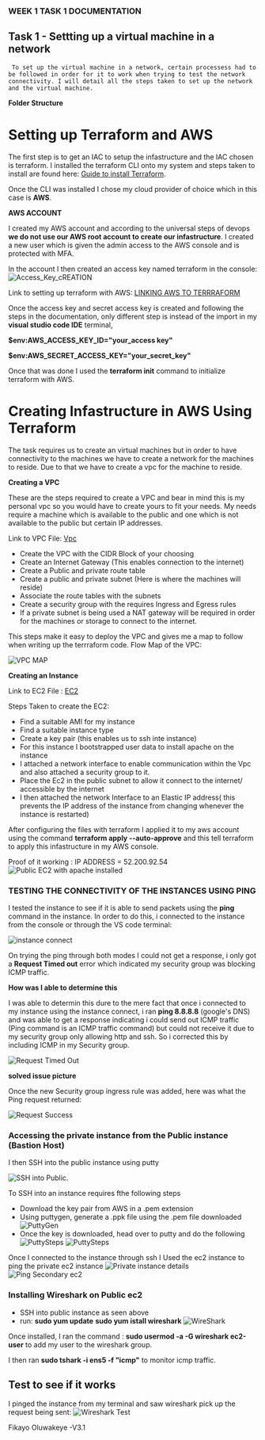 ### WEEK 1 TASK 1 DOCUMENTATION

## Task 1 - Settting up a virtual machine in a network

     To set up the virtual machine in a network, certain processess had to be followed in order for it to work when trying to test the network connectivity. I will detail all the steps taken to set up the network  and the virtual machine.

**Folder Structure**

# Setting up Terraform and AWS

The first step is to get an IAC to setup the infastructure and the IAC chosen is terraform. I installed the terraform CLI onto my system and steps taken to install are found here:
[Guide to install Terraform](https://developer.hashicorp.com/terraform/tutorials/aws-get-started/install-cli).

Once the CLI was installed I chose my cloud provider of choice which in this case is **AWS**.

**AWS ACCOUNT**

I created my AWS account and according to the universal steps of devops **we do not use our AWS root account to create our infastructure**. I created a new user which is given the admin access to the AWS console and is protected with MFA.

In the account I then created an access key named terraform in the console:
![Access_Key_cREATION](./Assets/Createaccesskey_IAM_Global.png)

Link to setting up terraform with AWS: [LINKING AWS TO TERRRAFORM](https://developer.hashicorp.com/terraform/tutorials/aws-get-started/aws-build)

Once the access key and secret access key is created and following the steps in the documentation, only different step is instead of the import in my **visual studio code IDE** terminal,

**$env:AWS_ACCESS_KEY_ID="your_access key"**

**$env:AWS_SECRET_ACCESS_KEY="your_secret_key"**

Once that was done I used the **terraform init** command to initialize terraform with AWS.

# Creating Infastructure in AWS Using Terraform

The task requires us to create an virtual machines but in order to have connectivity to the machines we have to create a network for the machines to reside. Due to that we have to create a vpc for the machine to reside.

**Creating a VPC**

These are the steps required to create a VPC and bear in mind this is my personal vpc so you would have to create yours to fit your needs. My needs require a machine which is available to the public and one which is not available to the public but certain IP addresses.

Link to VPC File: [Vpc](./Code/modules/vpc/Vpc.tf)

- Create the VPC with the CIDR Block of your choosing
- Create an Internet Gateway (This enables connection to the internet)
- Create a Public and private route table
- Create a public and private subnet (Here is where the machines will reside)
- Associate the route tables with the subnets
- Create a security group with the requires Ingress and Egress rules
- If a private subnet is being used a NAT gateway will be required in order for the machines or storage to connect to the internet.

This steps make it easy to deploy the VPC and gives me a map to follow when writing up the terrraform code.
Flow Map of the VPC:

![VPC MAP](./Assets/Vpc_Map.png)

**Creating an Instance**

Link to EC2 File : [EC2](./Code/modules/vpc/Ec2.tf)

Steps Taken to create the EC2:

- Find a suitable AMI for my instance
- Find a suitable instance type
- Create a key pair (this enables us to ssh inte instance)
- For this instance I bootstrapped user data to install apache on the instance
- I attached a network interface to enable communication within the Vpc and also attached a security group to it.
- Place the Ec2 in the public subnet to allow it connect to the internet/ accessible by the internet
- I then attached the network Interface to an Elastic IP address( this prevents the IP address of the instance from changing whenever the instance is restarted)

After configuring the files with terraform I applied it to my aws account using the command **terraform apply --auto-approve** and this tell terraform to apply this infastructure in my AWS console.

Proof of it working :
IP ADDRESS = 52.200.92.54
![Public EC2 with apache installed](<./Assets/successfullyLaunchedEc2(Public).png>)

### TESTING THE CONNECTIVITY OF THE INSTANCES USING PING

I tested the instance to see if it is able to send packets using the **ping** command in the instance. In order to do this, i connected to the instance from the console or through the VS code terminal:

![instance connect](./Assets/Connecttoinstance.png)

On trying the ping through both modes I could not get a response, i only got a **Request Timed out** error which indicated my security group was blocking ICMP traffic.

**How was I able to determine this**

I was able to determin this dure to the mere fact that once i connected to my instance using the instance connect, i ran **ping 8.8.8.8** (google's DNS) and was able to get a response indicating i could send out ICMP traffic (Ping command is an ICMP traffic command) but could not receive it due to my security group only allowing http and ssh. So i corrected this by including ICMP in my Security group.

![Request Timed Out](./Assets/PingError.png)

**solved issue picture**

Once the new Security group ingress rule was added, here was what the Ping request returned:

![Request Success](./Assets/PingSuccess.png)

### Accessing the private instance from the Public instance (Bastion Host)

I then SSH into the public instance using putty

![SSH into Public](./Assets/Putty.png).

To SSH into an instance requires fthe following steps

- Download the key pair from AWS in a .pem extension
- Using puttygen, generate a .ppk file using the .pem file downloaded
  ![PuttyGen](./Assets/puttygen.png)
- Once the key is downloaded, head over to putty and do the following
  ![PuttySteps](./Assets/PuttyConnect.png)
  ![PuttySteps](./Assets/auth.png)

Once I connected to the instance through ssh I Used the ec2 instance to ping the private ec2 instance
![Private instance details](./Assets/privateInstance.png)
![Ping Secondary ec2](./Assets/pingSecondary.png)

### Installing Wireshark on Public ec2

- SSH into public instance as seen above
- run:
  **sudo yum update**
  **sudo yum istall wireshark**
  ![WireShark](./Assets/Wireshark.png)

Once installed, I ran the command :
**sudo usermod -a -G wireshark ec2-user**
to add my user to the wireshark group.

I then ran **sudo tshark -i ens5 -f "icmp"** to monitor icmp traffic.

## Test to see if it works

I pinged the instance from my terminal and saw wireshark pick up the request being sent:
![Wireshark Test](./Assets/WiresharkTest.png)

Fikayo Oluwakeye -V3.1
